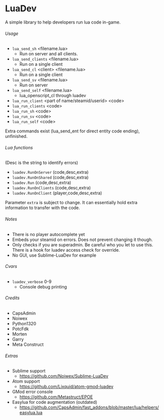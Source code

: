 # LuaDev
A simple library to help developers run lua code in-game.

###### Usage ######
 - ```lua_send_sh``` \<filename.lua\>
   - Run on server and all clients.
 - ```lua_send_clients``` \<filename.lua\>
   - Run on a single client
 - ```lua_send_cl``` \<client\> \<filename.lua\>
   - Run on a single client
 - ```lua_send_sv``` \<filename.lua\>
   - Run on server
 - ```lua_send_self``` \<filename.lua\>
   - lua_openscript_cl through luadev
 - ```lua_run_client``` \<part of name/steamid/userid\> \<code\>
 - ```lua_run_clients``` \<code\>
 - ```lua_run_sh``` \<code\>
 - ```lua_run_sv``` \<code\>
 - ```lua_run_self``` \<code\>

Extra commands exist (lua_send_ent for direct entity code ending), unfinished.

###### Lua functions ######

(Desc is the string to identify errors)

 - ```luadev.RunOnServer```	(code,desc,extra)
 - ```luadev.RunOnShared```	(code,desc,extra)
 - ```luadev.Run```	(code,desc,extra)
 - ```luadev.RunOnClients```	(code,desc,extra)
 - ```luadev.RunOnClient```	(player,code,desc,extra)

Parameter ```extra``` is subject to change. It can essentially hold extra information to transfer with the code.

###### Notes ######
 - There is no player autocomplete yet
 - Embeds your steamid on errors. Does not prevent changing it though.
 - Only checks if you are superadmin. Be careful who you let to use this. There is a hook for luadev access check for override.
 - No GUI, use Sublime-LuaDev for example

###### Cvars ######
 - ```luadev_verbose``` 0-9
   - Console debug printing

###### Credits ######
 - CapsAdmin
 - Noiwex
 - Python1320
 - PotcFdk
 - Morten
 - Garry
 - Meta Construct


###### Extras ######
 - Sublime support
   - https://github.com/Noiwex/Sublime-LuaDev
 - Atom support
   - https://github.com/Lixquid/atom-gmod-luadev
 - GMod error console
   - https://github.com/Metastruct/EPOE
 - Easylua for code augmentation (outdated)
   - https://github.com/CapsAdmin/fast_addons/blob/master/lua/helpers/easylua.lua
